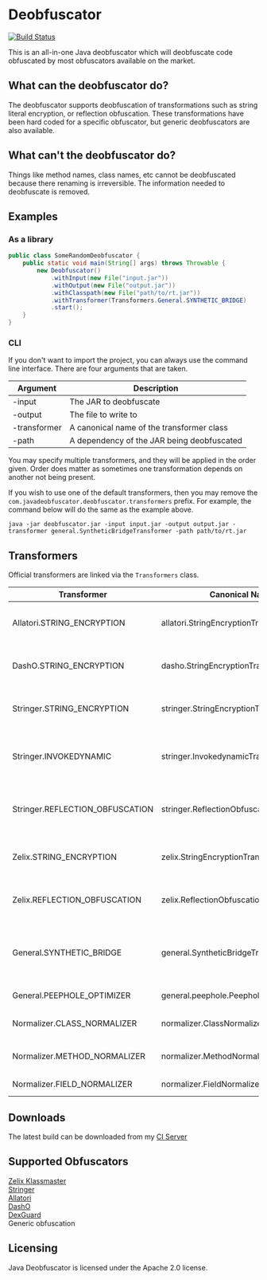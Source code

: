 # Deobfuscator
[![Build Status](https://ci.samczsun.com/buildStatus/icon?job=Deobfuscator)](https://ci.samczsun.com/job/Deobfuscator/)

This is an all-in-one Java deobfuscator which will deobfuscate code obfuscated by most obfuscators available on the market.

## What can the deobfuscator do?

The deobfuscator supports deobfuscation of transformations such as string literal encryption, or reflection obfuscation. These transformations have been hard coded for a specific obfuscator, but generic deobfuscators are also available.

## What can't the deobfuscator do?

Things like method names, class names, etc cannot be deobfuscated because there renaming is irreversible. The information needed to deobfuscate is removed.

## Examples

### As a library

```java
public class SomeRandomDeobfuscator {
    public static void main(String[] args) throws Throwable {
        new Deobfuscator()
            .withInput(new File("input.jar"))
            .withOutput(new File("output.jar"))
            .withClasspath(new File("path/to/rt.jar"))
            .withTransformer(Transformers.General.SYNTHETIC_BRIDGE)
            .start();
    }
}
```

### CLI

If you don't want to import the project, you can always use the command line interface. There are four arguments that are taken.

| Argument | Description |
| --- | --- |
| -input | The JAR to deobfuscate |
| -output | The file to write to |
| -transformer | A canonical name of the transformer class|
| -path | A dependency of the JAR being deobfuscated |

You may specify multiple transformers, and they will be applied in the order given. Order does matter as sometimes one transformation depends on another not being present.

If you wish to use one of the default transformers, then you may remove the `com.javadeobfuscator.deobfuscator.transformers` prefix. For example, the command below will do the same as the example above.

`java -jar deobfuscator.jar -input input.jar -output output.jar -transformer general.SyntheticBridgeTransformer -path path/to/rt.jar`

## Transformers

Official transformers are linked via the `Transformers` class.

| Transformer | Canonical Name |  Description |
| --- | --- | --- |
| Allatori.STRING_ENCRYPTION | allatori.StringEncryptionTransformer | Decrypts strings encrypted by Allatori |
| DashO.STRING_ENCRYPTION | dasho.StringEncryptionTransformer | Decrypts strings encrypted by DashO |
| Stringer.STRING_ENCRYPTION | stringer.StringEncryptionTransformer | Decrypts strings encrypted by Stringer |
| Stringer.INVOKEDYNAMIC | stringer.InvokedynamicTransformer | Decrypts invokedynamic obfuscated calls by Stringer |
| Stringer.REFLECTION_OBFUSCATION | stringer.ReflectionObfuscationTransformer | Decrypts reflection obfuscated calls by Stringer |
| Zelix.STRING_ENCRYPTION | zelix.StringEncryptionTransformer | Decrypts strings encrypted by Zelix |
| Zelix.REFLECTION_OBFUSCATION | zelix.ReflectionObfuscationTransformer | Decrypts reflection obfuscated calls by Zelix |
| General.SYNTHETIC_BRIDGE | general.SyntheticBridgeTransformer | Removes synthetic and bridge modifiers from all methods and fields |
| General.PEEPHOLE_OPTIMIZER | general.peephole.PeepholeOptimizer| Optimizes the code |
| Normalizer.CLASS_NORMALIZER | normalizer.ClassNormalizer | Renames all classes to Class<number> |
| Normalizer.METHOD_NORMALIZER | normalizer.MethodNormalizer | Renames all methods to Method<number> |
| Normalizer.FIELD_NORMALIZER | normalizer.FieldNormalizer | Renames all fields to Field<number> |  

## Downloads

The latest build can be downloaded from my [CI Server](https://ci.samczsun.com/job/Deobfuscator/)

## Supported Obfuscators

[Zelix Klassmaster](http://www.zelix.com/)  
[Stringer](https://jfxstore.com/stringer/)  
[Allatori](http://www.allatori.com/)  
[DashO](https://www.preemptive.com/products/dasho/overview)  
[DexGuard](https://www.guardsquare.com/dexguard)  
Generic obfuscation

## Licensing

Java Deobfuscator is licensed under the Apache 2.0 license.